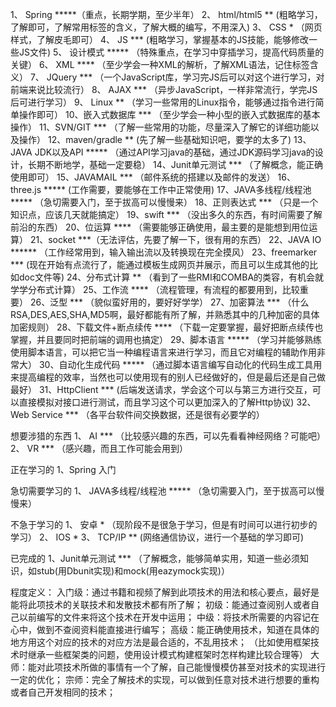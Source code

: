 1、 Spring *****（重点，长期学期，至少半年）
2、 html/html5 ** (粗略学习，了解即可，了解常用标签的含义，了解大概的编写，不用深入)
3、 CSS * （网页样式，了解皮毛即可）
4、 JS *** (粗略学习，掌握基本的JS技能，能够修改一些JS文件)
5、 设计模式 ***** （特殊重点，在学习中穿插学习，提高代码质量的关键）
6、 XML **** （至少学会一种XML的解析，了解XML语法，记住标签含义）
7、 JQuery *** （一个JavaScript库，学习完JS后可以对这个进行学习，对前端来说比较流行）
8、 AJAX *** （异步JavaScript，一样非常流行，学完JS后可进行学习）
9、 Linux ** （学习一些常用的Linux指令，能够通过指令进行简单操作即可）
10、嵌入式数据库 *** （至少学会一种小型的嵌入式数据库的基本操作）
11、SVN/GIT *** （了解一些常用的功能，尽量深入了解它的详细功能以及操作）
12、maven/gradle ** (先了解一些基础知识吧，要学的太多了)
13、JAVA JDK以及API ***** （通过API学习java的基础，通过JDK源码学习java的设计，长期不断地学，基础一定要稳）
14、Junit单元测试 *** （了解概念，能正确使用即可）
15、JAVAMAIL *** （邮件系统的搭建以及邮件的发送）
16、three.js ***** (工作需要，要能够在工作中正常使用)
17、JAVA多线程/线程池 ***** （急切需要入门，至于拔高可以慢慢来）
18、正则表达式 *** （只是一个知识点，应该几天就能搞定）
19、swift *** （没出多久的东西，有时间需要了解前沿的东西）
20、位运算 **** （需要能够正确使用，最主要的是能想到用位运算）
21、socket ***（无法评估，先要了解一下，很有用的东西）
22、JAVA IO ****** （工作经常用到，输入输出流以及转换现在完全摸风）
23、freemarker *** (现在开始有点流行了，能通过模板生成网页并展示，而且可以生成其他的比如doc文件等)
24、分布式计算 ** （看到了一些RMI和COMBA的类容，有机会就学学分布式计算）
25、工作流 **** （流程管理，有流程的都要用到，比较重要）
26、泛型 *** （貌似蛮好用的，要好好学学）
27、加密算法 *** （什么RSA,DES,AES,SHA,MD5啊，最好都能有所了解，并熟悉其中的几种加密的具体加密规则）
28、下载文件+断点续传 **** （下载一定要掌握，最好把断点续传也掌握，并且要同时把前端的调用也搞定）
29、脚本语言 ***** （学习并能够熟练使用脚本语言，可以把它当一种编程语言来进行学习，而且它对编程的辅助作用非常大）
30、自动化生成代码 ***** （通过脚本语言编写自动化的代码生成工具用来提高编程的效率，当然也可以使用现有的别人已经做好的，但是最后还是自己做最好）
31、HttpClient *** (后端发送请求，学会这个可以与第三方进行交互，可以直接模拟对接口进行测试，而且学习这个可以更加深入的了解Http协议)
32、Web Service *** （各平台软件间交换数据，还是很有必要学的）

想要涉猎的东西
1、 AI *** （比较感兴趣的东西，可以先看看神经网络？可能吧）
2、 VR *** （感兴趣，而且工作可能会用到）


正在学习的
1、Spring 入门

急切需要学习的
1、 JAVA多线程/线程池 ***** （急切需要入门，至于拔高可以慢慢来）




不急于学习的
1、 安卓 * （现阶段不是很急于学习，但是有时间可以进行初步的学习）
2、 IOS *
3、 TCP/IP ** (网络通信协议，进行一个基础的学习即可)


已完成的
1、Junit单元测试 *** （了解概念，能够简单实用，知道一些必须知识，如stub(用Dbunit实现)和mock(用eazymock实现)）


程度定义：
入门级：通过书籍和视频了解到此项技术的用法和核心要点，最好是能将此项技术的关联技术和发散技术都有所了解；
初级：能通过查阅别人或者自己以前编写的文件来将这个技术在开发中运用；
中级：将技术所需要的内容记在心中，做到不查阅资料能直接进行编写；
高级：能正确使用技术，知道在具体的地方用这个对应的技术的对应方法是最合适的，不乱用技术；
	（比如使用框架技术时继承一些框架类的问题，使用设计模式构建框架时怎样构建比较合理等）
大师：能对此项技术所做的事情有一个了解，自己能慢慢模仿甚至对技术的实现进行一定的优化；
宗师：完全了解技术的实现，可以做到任意对技术进行想要的重构或者自己开发相同的技术；
